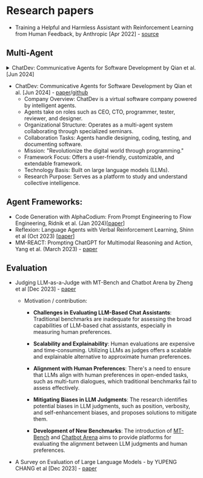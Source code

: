 # Research papers

* Training a Helpful and Harmless Assistant with Reinforcement Learning from Human Feedback, by Anthropic [Apr 2022] - [source](https://arxiv.org/pdf/2204.05862)

## Multi-Agent
<details>
    <summary>
    ChatDev: Communicative Agents for Software Development by Qian et al. [Jun 2024]
    </summary>
        - [paper](https://arxiv.org/pdf/2307.07924) / [github](https://github.com/OpenBMB/ChatDev)
        - Company Overview: ChatDev is a virtual software company powered by intelligent agents.
        - Agents take on roles such as CEO, CTO, programmer, tester, reviewer, and designer.
        - Organizational Structure: Operates as a multi-agent system collaborating through specialized seminars.
        - Collaboration Tasks: Agents handle designing, coding, testing, and documenting software.
        - Mission: "Revolutionize the digital world through programming."
        - Framework Focus: Offers a user-friendly, customizable, and extendable framework.
        - Technology Basis: Built on large language models (LLMs).
        - Research Purpose: Serves as a platform to study and understand collective intelligence.
</details>



* ChatDev: Communicative Agents for Software Development by Qian et al. [Jun 2024] - [paper](https://arxiv.org/pdf/2307.07924)/[github](https://github.com/OpenBMB/ChatDev)
    - Company Overview: ChatDev is a virtual software company powered by intelligent agents.
    - Agents take on roles such as CEO, CTO, programmer, tester, reviewer, and designer.
    - Organizational Structure: Operates as a multi-agent system collaborating through specialized seminars.
    - Collaboration Tasks: Agents handle designing, coding, testing, and documenting software.
    - Mission: "Revolutionize the digital world through programming."
    - Framework Focus: Offers a user-friendly, customizable, and extendable framework.
    - Technology Basis: Built on large language models (LLMs).
    - Research Purpose: Serves as a platform to study and understand collective intelligence.

## Agent Frameworks:
- Code Generation with AlphaCodium: From Prompt Engineering to Flow
Engineering, Ridnik et al. (Jan 2024)[[paper](https://arxiv.org/pdf/2401.08500)]
- Reflexion: Language Agents with
Verbal Reinforcement Learning, Shinn et al (Oct 2023) [[paper](https://arxiv.org/pdf/2303.11366)]
- MM-REACT: Prompting ChatGPT for Multimodal Reasoning and Action, Yang et al. (March 2023) - [paper](https://arxiv.org/pdf/2303.11381)

## Evaluation
* Judging LLM-as-a-Judge with MT-Bench and Chatbot Arena by Zheng et al [Dec 2023] - [paper](https://arxiv.org/pdf/2306.05685)
    - Motivation / contribution:
        * **Challenges in Evaluating LLM-Based Chat Assistants**: Traditional benchmarks are inadequate for assessing the broad capabilities of LLM-based chat assistants, especially in measuring human preferences.

        * **Scalability and Explainability**: Human evaluations are expensive and time-consuming. Utilizing LLMs as judges offers a scalable and explainable alternative to approximate human preferences.

        * **Alignment with Human Preferences**: There's a need to ensure that LLMs align with human preferences in open-ended tasks, such as multi-turn dialogues, which traditional benchmarks fail to assess effectively.

        * **Mitigating Biases in LLM Judgments**: The research identifies potential biases in LLM judgments, such as position, verbosity, and self-enhancement biases, and proposes solutions to mitigate them.

        * **Development of New Benchmarks**: The introduction of [MT-Bench](https://github.com/lm-sys/FastChat/tree/main/fastchat/llm_judge) and [Chatbot Arena](https://huggingface.co/datasets/lmsys/chatbot_arena_conversations) aims to provide platforms for evaluating the alignment between LLM judgments and human preferences.
        
* A Survey on Evaluation of Large Language Models - by YUPENG CHANG et al [Dec 2023] - [paper](https://arxiv.org/pdf/2307.03109)